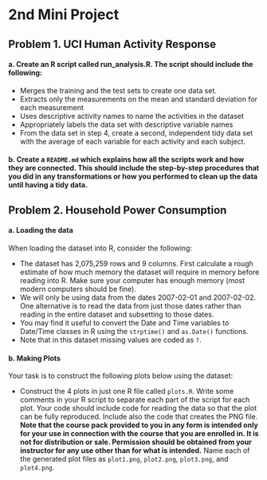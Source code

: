 # 2nd Mini Project
 
## Problem 1. UCI Human Activity Response
#### a. Create an R script called run_analysis.R. The script should include the following:
* Merges the training and the test sets to create one data set.
* Extracts only the measurements on the mean and standard deviation for each measurement
* Uses descriptive activity names to name the activities in the dataset
* Appropriately labels the data set with descriptive variable names
* From the data set in step 4, create a second, independent tidy data set with the average of each variable for each activity and each subject.
#### b. Create a `README.md` which explains how all the scripts work and how they are connected. This should include the step-by-step procedures that you did in any transformations or how you performed to clean up the data until having a tidy data. 

## Problem 2. Household Power Consumption
#### a. Loading the data
When loading the dataset into R, consider the following:
* The dataset has 2,075,259 rows and 9 columns. First calculate a rough estimate of how much memory the dataset will require in memory before reading into R. Make sure your computer has enough memory (most modern computers should be fine).
* We will only be using data from the dates 2007-02-01 and 2007-02-02. One alternative is to read the data from just those dates rather than reading in the entire dataset and subsetting to those dates.
* You may find it useful to convert the Date and Time variables to Date/Time classes in R using the `strptime()` and `as.Date()` functions.
* Note that in this dataset missing values are coded as `?`.
#### b. Making Plots
Your task is to construct the following plots below using the dataset:
* Construct the 4 plots in just one R file called `plots.R`. Write some comments in your R script to separate each part of the script for each plot. Your code should include code for reading the data so that the plot can be fully reproduced. Include also the code that creates the PNG file. **Note that the course pack provided to you in any form is intended only for 
your use in connection with the course that you are enrolled in. It is not for distribution or sale. Permission should be obtained from your instructor for any use other than for what is intended.**
Name each of the generated plot files as `plot1.png`, `plot2.png`, `plot3.png`, and `plot4.png`.
